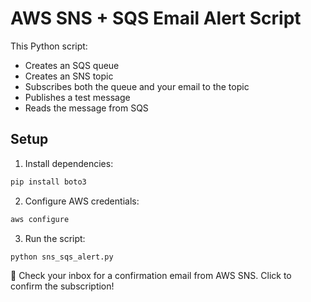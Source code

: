 # AWS SNS + SQS Email Alert Script

This Python script:
- Creates an SQS queue
- Creates an SNS topic
- Subscribes both the queue and your email to the topic
- Publishes a test message
- Reads the message from SQS

## Setup

1. Install dependencies:
```bash
pip install boto3
```

2. Configure AWS credentials:
```bash
aws configure
```

3. Run the script:
```bash
python sns_sqs_alert.py
```

📧 Check your inbox for a confirmation email from AWS SNS. Click to confirm the subscription!
